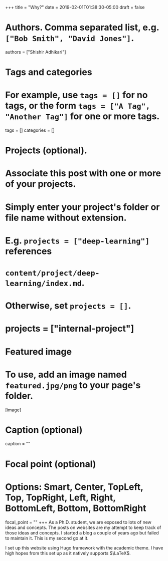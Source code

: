 +++
title = "Why?"
date = 2019-02-01T01:38:30-05:00
draft = false

# Authors. Comma separated list, e.g. `["Bob Smith", "David Jones"]`.
authors = ["Shishir Adhikari"]

# Tags and categories
# For example, use `tags = []` for no tags, or the form `tags = ["A Tag", "Another Tag"]` for one or more tags.
tags = []
categories = []

# Projects (optional).
#   Associate this post with one or more of your projects.
#   Simply enter your project's folder or file name without extension.
#   E.g. `projects = ["deep-learning"]` references
#   `content/project/deep-learning/index.md`.
#   Otherwise, set `projects = []`.
# projects = ["internal-project"]

# Featured image
# To use, add an image named `featured.jpg/png` to your page's folder.
[image]
  # Caption (optional)
  caption = ""

  # Focal point (optional)
  # Options: Smart, Center, TopLeft, Top, TopRight, Left, Right, BottomLeft, Bottom, BottomRight
  focal_point = ""
+++
As a Ph.D. student, we are exposed to lots of new ideas and concepts. The posts on websites are my attempt to keep track of those ideas and concepts. I started a blog a couple of years ago but failed to maintain it. This is my second go at it.

I set up this website using Hugo framework with the academic theme. I have high hopes from this set up as it natively supports $\LaTeX$.
